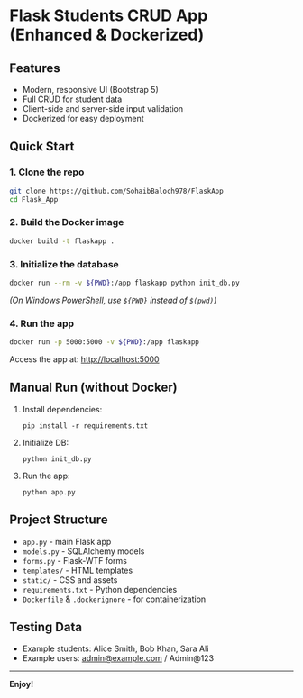 # Flask Students CRUD App (Enhanced & Dockerized)

## Features
- Modern, responsive UI (Bootstrap 5)
- Full CRUD for student data
- Client-side and server-side input validation
- Dockerized for easy deployment

## Quick Start

### 1. Clone the repo
```sh
git clone https://github.com/SohaibBaloch978/FlaskApp
cd Flask_App
```

### 2. Build the Docker image
```sh
docker build -t flaskapp .
```

### 3. Initialize the database
```sh
docker run --rm -v ${PWD}:/app flaskapp python init_db.py
```
*(On Windows PowerShell, use `${PWD}` instead of `$(pwd)`)*

### 4. Run the app
```sh
docker run -p 5000:5000 -v ${PWD}:/app flaskapp
```
Access the app at: [http://localhost:5000](http://localhost:5000)

## Manual Run (without Docker)
1. Install dependencies:
    ```
    pip install -r requirements.txt
    ```
2. Initialize DB:
    ```
    python init_db.py
    ```
3. Run the app:
    ```
    python app.py
    ```

## Project Structure
- `app.py` - main Flask app
- `models.py` - SQLAlchemy models
- `forms.py` - Flask-WTF forms
- `templates/` - HTML templates
- `static/` - CSS and assets
- `requirements.txt` - Python dependencies
- `Dockerfile` & `.dockerignore` - for containerization

## Testing Data
- Example students: Alice Smith, Bob Khan, Sara Ali
- Example users: admin@example.com / Admin@123

---

**Enjoy!**
